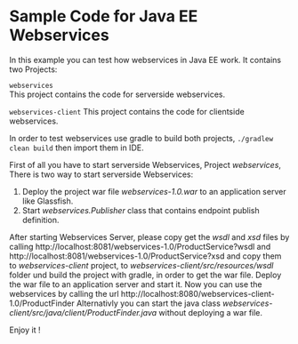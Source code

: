 # Sample Code for Java EE Webservices 

In this example you can test how webservices in Java EE work. It contains two Projects:

`webservices`  
This project contains the code for serverside webservices.

`webservices-client`
This project contains the code for clientside webservices.

In order to test webservices use gradle to build both projects, `./gradlew clean build` then import them in IDE. 

First of all you have to start serverside Webservices, Project *webservices*, There is two way to start serverside Webservices: 

1. Deploy the project war file *webservices-1.0.war* to an application server like Glassfish. 
2. Start *webservices.Publisher* class that contains endpoint publish definition.

After starting Webservices Server, please copy get the *wsdl* and *xsd* files by calling http://localhost:8081/webservices-1.0/ProductService?wsdl and http://localhost:8081/webservices-1.0/ProductService?xsd and copy them to *webservices-client* project, to *webservices-client/src/resources/wsdl* folder und build the project with gradle, in order to get the war file. Deploy the war file to an application server and start it. Now you can use the webservices by calling the url http://localhost:8080/webservices-client-1.0/ProductFinder Alternativly you can start the java class *webservices-client/src/java/client/ProductFinder.java* without deploying a war file.

Enjoy it !

